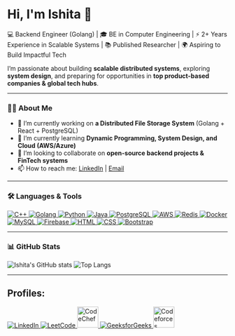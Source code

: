 # Hi, I'm Ishita 👋  

💻 Backend Engineer (Golang) | 🎓 BE in Computer Engineering | ⚡ 2+ Years Experience in Scalable Systems | 📚 Published Researcher | 🌍 Aspiring to Build Impactful Tech

I’m passionate about building **scalable distributed systems**, exploring **system design**, and preparing for opportunities in **top product-based companies & global tech hubs**.  

---

### 👩‍💻 About Me  

- 🔭 I’m currently working on **a Distributed File Storage System** (Golang + React + PostgreSQL)  
- 🌱 I’m currently learning **Dynamic Programming, System Design, and Cloud (AWS/Azure)**  
- 👯 I’m looking to collaborate on **open-source backend projects & FinTech systems**  
- 📫 How to reach me: [LinkedIn](https://www.linkedin.com/in/ishita-patel-6b99191a7/) | [Email](ishitapatel0302@gmail.com)  
---

### 🛠️ Languages & Tools  
<p align="left"> 
    <a href="https://isocpp.org/" target="_blank"> 
        <img src="https://img.icons8.com/color/48/000000/c-plus-plus-logo.png" alt="C++"/> 
    </a>
    <a href="https://go.dev/" target="_blank"> 
        <img src="https://img.icons8.com/color/48/000000/golang.png" alt="Golang"/> 
    </a>
    <a href="https://www.python.org" target="_blank"> 
        <img src="https://img.icons8.com/color/48/000000/python.png" alt="Python"/> 
    </a>
    <a href="https://www.java.com/" target="_blank"> 
        <img src="https://img.icons8.com/color/48/000000/java-coffee-cup-logo--v1.png" alt="Java"/> 
    </a>
    <a href="https://www.postgresql.org/" target="_blank"> 
        <img src="https://img.icons8.com/color/48/000000/postgreesql.png" alt="PostgreSQL"/> 
    </a>
    <a href="https://aws.amazon.com/" target="_blank"> 
        <img src="https://img.icons8.com/color/48/000000/amazon-web-services.png" alt="AWS"/> 
    </a>
    <a href="https://redis.io/" target="_blank"> 
        <img src="https://img.icons8.com/color/48/000000/redis.png" alt="Redis"/> 
    </a>
    <a href="https://www.docker.com/" target="_blank"> 
        <img src="https://img.icons8.com/color/48/000000/docker.png" alt="Docker"/> 
    </a>
    <a href="https://www.mysql.com/" target="_blank"> 
        <img src="https://img.icons8.com/color/48/000000/mysql-logo.png" alt="MySQL"/> 
    </a>
    <a href="https://firebase.google.com/" target="_blank"> 
        <img src="https://img.icons8.com/color/48/000000/firebase.png" alt="Firebase"/> 
    </a> 
    <a href="https://www.w3.org/html/" target="_blank"> 
        <img src="https://img.icons8.com/color/48/000000/html-5.png" alt="HTML"/> 
    </a>
    <a href="https://www.w3schools.com/css/" target="_blank"> 
        <img src="https://img.icons8.com/color/48/000000/css3.png" alt="CSS"/> 
    </a> 
    <a href="https://getbootstrap.com/" target="_blank"> 
        <img src="https://img.icons8.com/color/48/000000/bootstrap.png" alt="Bootstrap"/> 
    </a>
</p>

---

### 📊 GitHub Stats  
![Ishita's GitHub stats](https://github-readme-stats.vercel.app/api?username=ISHITA-PATEL&show_icons=true&theme=radical)  ![Top Langs](https://github-readme-stats.vercel.app/api/top-langs/?username=ISHITA-PATEL&layout=compact&theme=radical)  

---

## Profiles:
<p align="left">

<p align="left">
  
  <a href="https://www.linkedin.com/in/https://www.linkedin.com/in/ishita-patel-6b99191a7/" target="_blank">
    <img src="https://img.icons8.com/fluent/48/000000/linkedin.png" alt="LinkedIn"/>
  </a>
  <a href="https://leetcode.com/your-leetcode-id" target="_blank">
    <img src="https://img.icons8.com/external-tal-revivo-color-tal-revivo/48/000000/external-level-up-your-coding-skills-and-quickly-land-a-job-logo-color-tal-revivo.png" alt="LeetCode"/>
  </a>
    <a href="https://www.codechef.com/users/ishita1822" target="_blank">
        <img src="https://cdn.codechef.com/sites/all/themes/abessive/cc-logo.png" alt="CodeChef" width="48"/>
    </a>
    <a href="https://auth.geeksforgeeks.org/user/ishitapatel628/practice/" target="_blank">
        <img src="https://img.icons8.com/color/48/000000/GeeksforGeeks.png" alt="GeeksforGeeks"/>
    </a>
    <a href="https://codeforces.com/profile/Ishita18" target="_blank">
        <img src="https://sta.codeforces.com/s/72249/images/codeforces-sponsored-by-ton.png" alt="Codeforces" width="48"/>
    </a>

</p>

</p>
